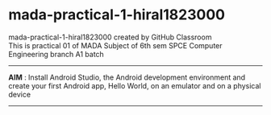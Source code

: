 # mada-practical-1-hiral1823000
mada-practical-1-hiral1823000 created by GitHub Classroom<br>
This is practical 01 of MADA Subject of 6th sem SPCE Computer Engineering branch A1 batch <br><hr>
<b>AIM</b> : Install Android Studio, the Android development environment and create your first Android app, Hello World, on an emulator and on a physical device
<hr>
